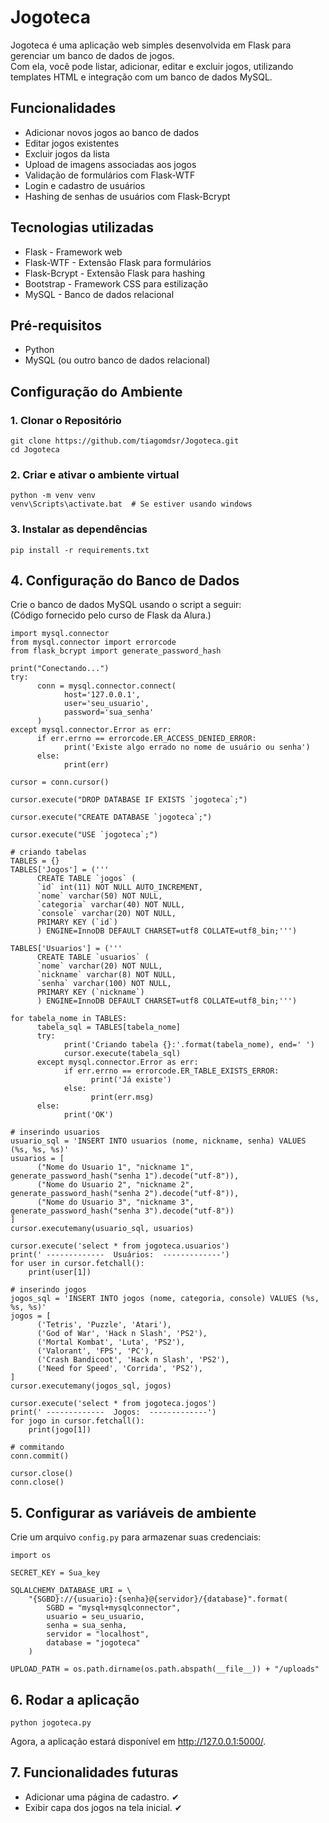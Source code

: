 # Jogoteca
Jogoteca é uma aplicação web simples desenvolvida em Flask para gerenciar um banco de dados de jogos.  
Com ela, você pode listar, adicionar, editar e excluir jogos, utilizando templates HTML e integração com um banco de dados MySQL.

## Funcionalidades
* Adicionar novos jogos ao banco de dados
* Editar jogos existentes
* Excluir jogos da lista
* Upload de imagens associadas aos jogos
* Validação de formulários com Flask-WTF
* Login e cadastro de usuários
* Hashing de senhas de usuários com Flask-Bcrypt

## Tecnologias utilizadas
* Flask - Framework web
* Flask-WTF - Extensão Flask para formulários
* Flask-Bcrypt - Extensão Flask para hashing
* Bootstrap - Framework CSS para estilização
* MySQL - Banco de dados relacional

## Pré-requisitos
* Python
* MySQL (ou outro banco de dados relacional)

## Configuração do Ambiente
### 1. Clonar o Repositório
```
git clone https://github.com/tiagomdsr/Jogoteca.git
cd Jogoteca
```

### 2. Criar e ativar o ambiente virtual
```
python -m venv venv
venv\Scripts\activate.bat  # Se estiver usando windows
```

### 3. Instalar as dependências
```
pip install -r requirements.txt
```

## 4. Configuração do Banco de Dados
Crie o banco de dados MySQL usando o script a seguir:  
(Código fornecido pelo curso de Flask da Alura.)
```
import mysql.connector
from mysql.connector import errorcode
from flask_bcrypt import generate_password_hash

print("Conectando...")
try:
      conn = mysql.connector.connect(
            host='127.0.0.1',
            user='seu_usuario',
            password='sua_senha'
      )
except mysql.connector.Error as err:
      if err.errno == errorcode.ER_ACCESS_DENIED_ERROR:
            print('Existe algo errado no nome de usuário ou senha')
      else:
            print(err)

cursor = conn.cursor()

cursor.execute("DROP DATABASE IF EXISTS `jogoteca`;")

cursor.execute("CREATE DATABASE `jogoteca`;")

cursor.execute("USE `jogoteca`;")

# criando tabelas
TABLES = {}
TABLES['Jogos'] = ('''
      CREATE TABLE `jogos` (
      `id` int(11) NOT NULL AUTO_INCREMENT,
      `nome` varchar(50) NOT NULL,
      `categoria` varchar(40) NOT NULL,
      `console` varchar(20) NOT NULL,
      PRIMARY KEY (`id`)
      ) ENGINE=InnoDB DEFAULT CHARSET=utf8 COLLATE=utf8_bin;''')

TABLES['Usuarios'] = ('''
      CREATE TABLE `usuarios` (
      `nome` varchar(20) NOT NULL,
      `nickname` varchar(8) NOT NULL,
      `senha` varchar(100) NOT NULL,
      PRIMARY KEY (`nickname`)
      ) ENGINE=InnoDB DEFAULT CHARSET=utf8 COLLATE=utf8_bin;''')

for tabela_nome in TABLES:
      tabela_sql = TABLES[tabela_nome]
      try:
            print('Criando tabela {}:'.format(tabela_nome), end=' ')
            cursor.execute(tabela_sql)
      except mysql.connector.Error as err:
            if err.errno == errorcode.ER_TABLE_EXISTS_ERROR:
                  print('Já existe')
            else:
                  print(err.msg)
      else:
            print('OK')

# inserindo usuarios
usuario_sql = 'INSERT INTO usuarios (nome, nickname, senha) VALUES (%s, %s, %s)'
usuarios = [
      ("Nome do Usuario 1", "nickname 1", generate_password_hash("senha 1").decode("utf-8")),
      ("Nome do Usuario 2", "nickname 2", generate_password_hash("senha 2").decode("utf-8")),
      ("Nome do Usuario 3", "nickname 3", generate_password_hash("senha 3").decode("utf-8"))
]
cursor.executemany(usuario_sql, usuarios)

cursor.execute('select * from jogoteca.usuarios')
print(' -------------  Usuários:  -------------')
for user in cursor.fetchall():
    print(user[1])

# inserindo jogos
jogos_sql = 'INSERT INTO jogos (nome, categoria, console) VALUES (%s, %s, %s)'
jogos = [
      ('Tetris', 'Puzzle', 'Atari'),
      ('God of War', 'Hack n Slash', 'PS2'),
      ('Mortal Kombat', 'Luta', 'PS2'),
      ('Valorant', 'FPS', 'PC'),
      ('Crash Bandicoot', 'Hack n Slash', 'PS2'),
      ('Need for Speed', 'Corrida', 'PS2'),
]
cursor.executemany(jogos_sql, jogos)

cursor.execute('select * from jogoteca.jogos')
print(' -------------  Jogos:  -------------')
for jogo in cursor.fetchall():
    print(jogo[1])

# commitando
conn.commit()

cursor.close()
conn.close()
```

## 5. Configurar as variáveis de ambiente
Crie um arquivo `config.py` para armazenar suas credenciais:

```
import os

SECRET_KEY = Sua_key

SQLALCHEMY_DATABASE_URI = \
    "{SGBD}://{usuario}:{senha}@{servidor}/{database}".format(
        SGBD = "mysql+mysqlconnector",
        usuario = seu_usuario,
        senha = sua_senha,
        servidor = "localhost",
        database = "jogoteca"
    )

UPLOAD_PATH = os.path.dirname(os.path.abspath(__file__)) + "/uploads"
```

## 6. Rodar a aplicação

`python jogoteca.py`

Agora, a aplicação estará disponível em http://127.0.0.1:5000/.

## 7. Funcionalidades futuras

* Adicionar uma página de cadastro. ✔
* Exibir capa dos jogos na tela inicial. ✔